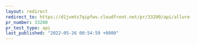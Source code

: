```yaml
---
layout: redirect
redirect_to: https://d1jvmts7qipfwv.cloudfront.net/pr/33200/api/allure-report/index.html
pr_number: 33200
pr_test_type: api
last_published: "2022-05-26 00:54:59 +0000"
---
```

